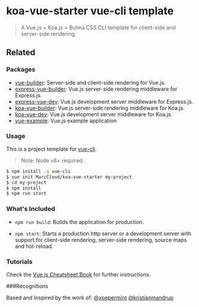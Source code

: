 # koa-vue-starter  vue-cli template

> A Vue.js + Koa.js + Bulma CSS CLI template for client-side and server-side rendering.

## Related

### Packages

* [vue-builder](https://github.com/xpepermint/vue-builder): Server-side and client-side rendering for Vue.js.
* [express-vue-builder](https://github.com/xpepermint/express-vue-builder): Vue.js server-side rendering middleware for Express.js.
* [express-vue-dev](https://github.com/xpepermint/express-vue-dev): Vue.js development server middleware for Express.js.
* [koa-vue-builder](https://github.com/kristianmandrup/koa-vue-builder): Vue.js server-side rendering middleware for Koa.js.
* [koa-vue-dev](https://github.com/kristianmandrup/koa-vue-dev): Vue.js development server middleware for Koa.js.
* [vue-example](https://github.com/xpepermint/vue-example): Vue.js example application


### Usage

This is a project template for [vue-cli](https://github.com/vuejs/vue-cli).
> Note: Node v8+ required.

``` bash
$ npm install -g vue-cli
$ vue init MarcCloud/koa-vue-starter my-project
$ cd my-project
$ npm install
$ npm run start
```

### What's Included

- `npm run build`: Builds the application for production.

- `npm start`: Starts a production http server or a development server with support for client-side rendering, server-side rendering, source maps and hot-reload.

### Tutorials

Check the [Vue.js Cheatsheet Book](https://xpepermint.gitbooks.io/vue-js-cheatsheet/content/) for further instructions.

###Recognitions

Based and Inspired by the work of:
[@xpepermint](https://github.com/xpepermint)
[@kristianmandrup](https://github.com/kristianmandrup)